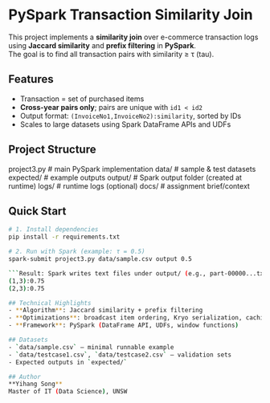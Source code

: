 # PySpark Transaction Similarity Join

This project implements a **similarity join** over e-commerce transaction logs using **Jaccard similarity** and **prefix filtering** in **PySpark**.  
The goal is to find all transaction pairs with similarity ≥ τ (tau).

## Features
- Transaction = set of purchased items
- **Cross-year pairs only**; pairs are unique with `id1 < id2`
- Output format: `(InvoiceNo1,InvoiceNo2):similarity`, sorted by IDs
- Scales to large datasets using Spark DataFrame APIs and UDFs

## Project Structure
project3.py # main PySpark implementation
data/ # sample & test datasets
expected/ # example outputs
output/ # Spark output folder (created at runtime)
logs/ # runtime logs (optional)
docs/ # assignment brief/context

## Quick Start
```bash
# 1. Install dependencies
pip install -r requirements.txt

# 2. Run with Spark (example: τ = 0.5)
spark-submit project3.py data/sample.csv output 0.5

```Result: Spark writes text files under output/ (e.g., part-00000...txt) with lines like:
(1,3):0.75
(2,3):0.75

## Technical Highlights
- **Algorithm**: Jaccard similarity + prefix filtering
- **Optimizations**: broadcast item ordering, Kryo serialization, caching, partitioning
- **Framework**: PySpark (DataFrame API, UDFs, window functions)

## Datasets
- `data/sample.csv` – minimal runnable example
- `data/testcase1.csv`, `data/testcase2.csv` – validation sets
- Expected outputs in `expected/`

## Author
**Yihang Song**  
Master of IT (Data Science), UNSW

